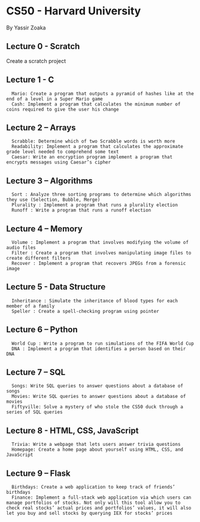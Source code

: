 # CS50 - Harvard University
By Yassir Zoaka

## Lecture 0 - Scratch
   Create a scratch project
## Lecture 1 - C
      Mario: Create a program that outputs a pyramid of hashes like at the end of a level in a Super Mario game
      Cash: Implement a program that calculates the minimum number of coins required to give the user his change 
## Lecture 2 – Arrays
      Scrabble: Determine which of two Scrabble words is worth more
      Readability: Implement a program that calculates the approximate grade level needed to comprehend some text
      Caesar: Write an encryption program implement a program that encrypts messages using Caesar’s cipher
## Lecture 3 – Algorithms
      Sort : Analyze three sorting programs to determine which algorithms they use (Selection, Bubble, Merge)
      Plurality : Implement a program that runs a plurality election
      Runoff : Write a program that runs a runoff election
## Lecture 4 – Memory
      Volume : Implement a program that involves modifying the volume of audio files
      Filter : Create a program that involves manipulating image files to create different filters
      Recover : Implement a program that recovers JPEGs from a forensic image
## Lecture 5 - Data Structure
      Inheritance : Simulate the inheritance of blood types for each member of a family
      Speller : Create a spell-checking program using pointer
## Lecture 6 – Python
      World Cup : Write a program to run simulations of the FIFA World Cup
      DNA : Implement a program that identifies a person based on their DNA
## Lecture 7 – SQL
      Songs: Write SQL queries to answer questions about a database of songs
      Movies: Write SQL queries to answer questions about a database of movies
      Fiftyville: Solve a mystery of who stole the CS50 duck through a series of SQL queries
## Lecture 8 - HTML, CSS, JavaScript
      Trivia: Write a webpage that lets users answer trivia questions
      Homepage: Create a home page about yourself using HTML, CSS, and JavaScript
## Lecture 9 – Flask
      Birthdays: Create a web application to keep track of friends’ birthdays
      Finance: Implement a full-stack web application via which users can manage portfolios of stocks. Not only will this tool allow you to check real stocks’ actual prices and portfolios’ values, it will also let you buy and sell stocks by querying IEX for stocks’ prices
